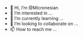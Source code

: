 - 👋 Hi, I’m @Micronesian
- 👀 I’m interested in ...
- 🌱 I’m currently learning ...
- 💞️ I’m looking to collaborate on ...
- 📫 How to reach me ...

<!---
Micronesian/Micronesian is a ✨ special ✨ repository because its `README.md` (this file) appears on your GitHub profile.
You can click the Preview link to take a look at your changes.
--->

